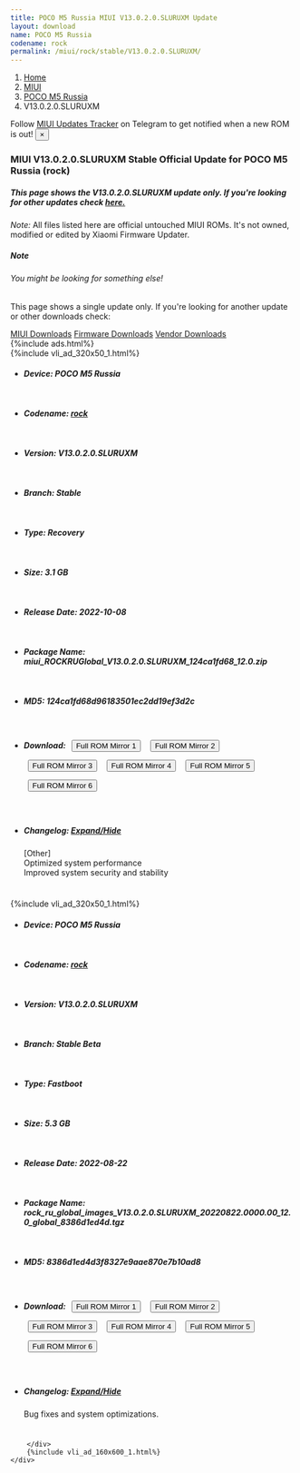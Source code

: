 ```yaml
---
title: POCO M5 Russia MIUI V13.0.2.0.SLURUXM Update
layout: download
name: POCO M5 Russia
codename: rock
permalink: /miui/rock/stable/V13.0.2.0.SLURUXM/
---
```

<nav aria-label="breadcrumb">
    <ol class="breadcrumb">
        <li class="breadcrumb-item"><a href="/">Home</a></li>
        <li class="breadcrumb-item"><a href="/miui/">MIUI</a></li>
        <li class="breadcrumb-item"><a href="/miui/rock/">POCO M5 Russia</a></li>
        <li class="breadcrumb-item active" aria-current="page">V13.0.2.0.SLURUXM</li>
    </ol>
</nav>
<div class="alert alert-primary alert-dismissible fade show" role="alert">
    Follow <a href="https://t.me/MIUIUpdatesTracker" class="alert-link">MIUI Updates Tracker</a> on Telegram to get
    notified when a new ROM is out!
    <button type="button" class="close" data-dismiss="alert" aria-label="Close">
        <span aria-hidden="true">&times;</span>
    </button>
</div>
<div class="col-12 mx-auto">
    <h3 class="title bg-light p-2 rounded">MIUI V13.0.2.0.SLURUXM Stable Official Update for POCO M5 Russia (rock)</h3>
    <h5>This page shows the V13.0.2.0.SLURUXM update only. If you're looking for other updates check
        <a href="/miui/rock/">here.</a></h5>
    <p><i>Note: </i>All files listed here are official untouched MIUI ROMs.
        It's not owned, modified or edited by Xiaomi Firmware Updater.</p>
    <div class="card">
        <div class="card-body">
            <h5 class="card-title">Note</h5>
            <h6 class="card-subtitle mb-2 text-muted">You might be looking for something else!</h6>
            <p class="card-text">This page shows a single update only.
                If you're looking for another update or other downloads check:</p>
            <a href="/miui/" class="card-link">MIUI Downloads</a>
            <a href="/firmware/" class="card-link">Firmware Downloads</a>
            <a href="/vendor/" class="card-link">Vendor Downloads</a>
        </div>
    </div>
    {%include ads.html%}
    <div class="row justify-content-center">
        <div class="col-10" id="downloads">
                    <div class="card card-body">
            {%include vli_ad_320x50_1.html%}
            <ul class="list-unstyled">
                <li style="padding-bottom: 10px;">
                    <h5><b>Device: </b>POCO M5 Russia</h5>
                </li>
                <li style="padding-bottom: 10px;">
                    <h5><b>Codename: </b> <a href="/miui/rock/" target="_blank">rock</a> </h5>
                </li>
                <li style="padding-bottom: 10px;">
                    <h5><b>Version: </b>V13.0.2.0.SLURUXM</h5>
                </li>
                <li style="padding-bottom: 10px;">
                    <h5><b>Branch: </b>Stable</h5>
                </li>
                <li style="padding-bottom: 10px;">
                    <h5><b>Type: </b>Recovery</h5>
                </li>
                <li style="padding-bottom: 10px;">
                    <h5><b>Size: </b>3.1 GB</h5>
                </li>
                <li style="padding-bottom: 10px;">
                    <h5><b>Release Date: </b>2022-10-08</h5>
                </li>
                <li style="padding-bottom: 10px;">
                    <h5><b>Package Name: </b><span id="filename" class="text-dark">miui_ROCKRUGlobal_V13.0.2.0.SLURUXM_124ca1fd68_12.0.zip</span></h5>
                </li>
                <li style="padding-bottom: 10px;">
                    <h5><b>MD5: </b><span id="md5" class="text-muted">124ca1fd68d96183501ec2dd19ef3d2c</span></h5>
                </li>
                <li style="padding-bottom: 10px;">
                    <h5><b>Download: </b> <button type="button" id="download" class="btn btn-primary" style="margin: 7px;" onclick="window.open('https://cdn-ota.azureedge.net/V13.0.2.0.SLURUXM/miui_ROCKRUGlobal_V13.0.2.0.SLURUXM_124ca1fd68_12.0.zip', '_blank');"><i class="fa fa-download"></i> Full ROM Mirror 1</button> <button type="button" id="download" class="btn btn-primary" style="margin: 7px;" onclick="window.open('https://cdnorg.d.miui.com/V13.0.2.0.SLURUXM/miui_ROCKRUGlobal_V13.0.2.0.SLURUXM_124ca1fd68_12.0.zip', '_blank');"><i class="fa fa-download"></i> Full ROM Mirror 2</button> <button type="button" id="download" class="btn btn-primary" style="margin: 7px;" onclick="window.open('https://bkt-sgp-miui-ota-update-alisgp.oss-ap-southeast-1.aliyuncs.com/V13.0.2.0.SLURUXM/miui_ROCKRUGlobal_V13.0.2.0.SLURUXM_124ca1fd68_12.0.zip', '_blank');"><i class="fa fa-download"></i> Full ROM Mirror 3</button> <button type="button" id="download" class="btn btn-primary" style="margin: 7px;" onclick="window.open('https://bn.d.miui.com/V13.0.2.0.SLURUXM/miui_ROCKRUGlobal_V13.0.2.0.SLURUXM_124ca1fd68_12.0.zip', '_blank');"><i class="fa fa-download"></i> Full ROM Mirror 4</button> <button type="button" id="download" class="btn btn-primary" style="margin: 7px;" onclick="window.open('https://bigota.d.miui.com/V13.0.2.0.SLURUXM/miui_ROCKRUGlobal_V13.0.2.0.SLURUXM_124ca1fd68_12.0.zip', '_blank');"><i class="fa fa-download"></i> Full ROM Mirror 5</button> <button type="button" id="download" class="btn btn-primary" style="margin: 7px;" onclick="window.open('https://hugeota.d.miui.com/V13.0.2.0.SLURUXM/miui_ROCKRUGlobal_V13.0.2.0.SLURUXM_124ca1fd68_12.0.zip', '_blank');"><i class="fa fa-download"></i> Full ROM Mirror 6</button></h5>
                </li>
                <li style="padding-bottom: 10px;">
                    <h5><b>Changelog: </b><a href="#rock_1_changelog" data-toggle="collapse" role="button"
                            aria-expanded="false" aria-controls="rock_1_changelog"> <i class="fa fa-arrow-down"
                                aria-hidden="true"></i> Expand/Hide</a></h5>
                    <div class="collapse" id="rock_1_changelog">
                        <p id="changelog_text">[Other]<br>Optimized system performance<br>Improved system security and stability</p>
                    </div>
                </li>
            </ul>
        </div>
        <div class="card card-body">
            {%include vli_ad_320x50_1.html%}
            <ul class="list-unstyled">
                <li style="padding-bottom: 10px;">
                    <h5><b>Device: </b>POCO M5 Russia</h5>
                </li>
                <li style="padding-bottom: 10px;">
                    <h5><b>Codename: </b> <a href="/miui/rock/" target="_blank">rock</a> </h5>
                </li>
                <li style="padding-bottom: 10px;">
                    <h5><b>Version: </b>V13.0.2.0.SLURUXM</h5>
                </li>
                <li style="padding-bottom: 10px;">
                    <h5><b>Branch: </b>Stable Beta</h5>
                </li>
                <li style="padding-bottom: 10px;">
                    <h5><b>Type: </b>Fastboot</h5>
                </li>
                <li style="padding-bottom: 10px;">
                    <h5><b>Size: </b>5.3 GB</h5>
                </li>
                <li style="padding-bottom: 10px;">
                    <h5><b>Release Date: </b>2022-08-22</h5>
                </li>
                <li style="padding-bottom: 10px;">
                    <h5><b>Package Name: </b><span id="filename" class="text-dark">rock_ru_global_images_V13.0.2.0.SLURUXM_20220822.0000.00_12.0_global_8386d1ed4d.tgz</span></h5>
                </li>
                <li style="padding-bottom: 10px;">
                    <h5><b>MD5: </b><span id="md5" class="text-muted">8386d1ed4d3f8327e9aae870e7b10ad8</span></h5>
                </li>
                <li style="padding-bottom: 10px;">
                    <h5><b>Download: </b> <button type="button" id="download" class="btn btn-primary" style="margin: 7px;" onclick="window.open('https://cdn-ota.azureedge.net/V13.0.2.0.SLURUXM/rock_ru_global_images_V13.0.2.0.SLURUXM_20220822.0000.00_12.0_global_8386d1ed4d.tgz', '_blank');"><i class="fa fa-download"></i> Full ROM Mirror 1</button> <button type="button" id="download" class="btn btn-primary" style="margin: 7px;" onclick="window.open('https://cdnorg.d.miui.com/V13.0.2.0.SLURUXM/rock_ru_global_images_V13.0.2.0.SLURUXM_20220822.0000.00_12.0_global_8386d1ed4d.tgz', '_blank');"><i class="fa fa-download"></i> Full ROM Mirror 2</button> <button type="button" id="download" class="btn btn-primary" style="margin: 7px;" onclick="window.open('https://bkt-sgp-miui-ota-update-alisgp.oss-ap-southeast-1.aliyuncs.com/V13.0.2.0.SLURUXM/rock_ru_global_images_V13.0.2.0.SLURUXM_20220822.0000.00_12.0_global_8386d1ed4d.tgz', '_blank');"><i class="fa fa-download"></i> Full ROM Mirror 3</button> <button type="button" id="download" class="btn btn-primary" style="margin: 7px;" onclick="window.open('https://bn.d.miui.com/V13.0.2.0.SLURUXM/rock_ru_global_images_V13.0.2.0.SLURUXM_20220822.0000.00_12.0_global_8386d1ed4d.tgz', '_blank');"><i class="fa fa-download"></i> Full ROM Mirror 4</button> <button type="button" id="download" class="btn btn-primary" style="margin: 7px;" onclick="window.open('https://bigota.d.miui.com/V13.0.2.0.SLURUXM/rock_ru_global_images_V13.0.2.0.SLURUXM_20220822.0000.00_12.0_global_8386d1ed4d.tgz', '_blank');"><i class="fa fa-download"></i> Full ROM Mirror 5</button> <button type="button" id="download" class="btn btn-primary" style="margin: 7px;" onclick="window.open('https://hugeota.d.miui.com/V13.0.2.0.SLURUXM/rock_ru_global_images_V13.0.2.0.SLURUXM_20220822.0000.00_12.0_global_8386d1ed4d.tgz', '_blank');"><i class="fa fa-download"></i> Full ROM Mirror 6</button></h5>
                </li>
                <li style="padding-bottom: 10px;">
                    <h5><b>Changelog: </b><a href="#rock_2_changelog" data-toggle="collapse" role="button"
                            aria-expanded="false" aria-controls="rock_2_changelog"> <i class="fa fa-arrow-down"
                                aria-hidden="true"></i> Expand/Hide</a></h5>
                    <div class="collapse" id="rock_2_changelog">
                        <p id="changelog_text">Bug fixes and system optimizations.</p>
                    </div>
                </li>
            </ul>
        </div>

        </div>
        {%include vli_ad_160x600_1.html%}
    </div>
</div>
